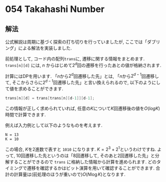 # 054 Takahashi Number

## 解法
公式解説は周期に基づく探索の打ち切りを行っていましたが, ここでは「ダブリング」による解法を実装しました. 

前処理として, コード内の配列`trans`に, 遷移に関する情報をまとめます. `trans[n][d]` には, $n$ からはじめて$2^d$回の遷移を行ったあとの値が格納されます.

計算にはDPを用います. 「$n$から$2^d$回遷移した先」とは, 「$n$から$2^{d-1}$回遷移して, そこからさらに$2^{d-1}$回遷移した先」と言い換えられるので, 以下のようにして値を求めることができます.
```java
trans[n][d] = trans[trans[n][d-1]][d-1];
```

この情報が正しく求められていれば, 任意の$K$について$K$回遷移後の値を$O(logK)$時間で計算できます.

例えば入力例として以下のようなものを考えます.
```
N = 13
K = 10
```
この場合, $K$を2進数で表すと `1010` になります. $K = 2^3 + 2^1$というわけですね. よって, 10回遷移した先というのは「8回遷移して, そのあと2回遷移した先」と分解することができるので `trans` に格納した情報から計算を進められます.
どのタイミングで遷移を確認するかはビット演算を用いて確認することができます. 合計の計算量は(前処理のほうが重いので)$O(N \log K)$となります.